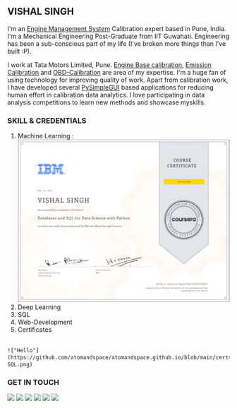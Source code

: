 ## VISHAL SINGH
I'm an [Engine Management System](http://www.autotap.com/techlibrary/intro_to_engine_management.asp) Calibration expert based in Pune, India. I'm a Mechanical Engineering Post-Graduate from IIT Guwahati. Engineering has been a sub-conscious part of my life (I've broken more things than I've built :P).

I work at Tata Motors Limited, Pune. [Engine Base calibration](https://www.mathworks.com/videos/engine-base-calibration-a-model-based-approach-for-the-air-charge-model-calibration-1525331994542.html), [Emission Calibration](https://dieselnet.com/tech/engine_emission-control.php) and [OBD-Calibration](https://x-engineer.org/automotive-engineering/internal-combustion-engines/diagnostics/on-board-diagnostics-obd-modes-operation-diagnostic-services/) are area of my expertise. I'm a huge fan of using technology for improving quality of work. Apart from calibration work, I have developed several [PySimpleGUI](https://pysimplegui.readthedocs.io/en/latest/readme/) based applications for reducing human effort in calibration data analytics. I love participating in data analysis competitions to learn new methods and showcase myskills.


### SKILL & CREDENTIALS
1. Machine Learning :  !["Hello"](https://github.com/atomandspace/atomandspace.github.io/blob/main/certs/Database-SQL.png)
2. Deep Learning
3. SQL
4. Web-Development
5. Certificates

```Certificate Browser

!["Hello"](https://github.com/atomandspace/atomandspace.github.io/blob/main/certs/Database-SQL.png)

```


### GET IN TOUCH
 [![](https://img.icons8.com/color/48/000000/gmail-new.png)](mailto:persecvs@gmail.com)    [![](https://img.icons8.com/color/48/000000/twitter--v1.png)](https://twitter.com/vishal_5ingh)    [![](https://img.icons8.com/fluency/48/000000/linkedin.png)](https://www.linkedin.com/in/persecvs/)    [![](https://img.icons8.com/color/48/000000/github--v1.png)](https://github.com/atomandspace/)    [![](https://img.icons8.com/windows/48/000000/kaggle.png)](https://www.kaggle.com/atomandspace)    [![](https://img.icons8.com/windows/48/000000/hackerrank.png)](https://www.hackerrank.com/Atomand_space)
